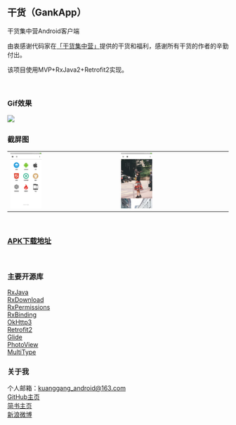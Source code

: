 ## 干货（GankApp）

干货集中营Android客户端

由衷感谢代码家在[「干货集中营」](http://gank.io/)提供的干货和福利，感谢所有干货的作者的辛勤付出。

该项目使用MVP+RxJava2+Retrofit2实现。

<br/>

### Gif效果

<img src="/res/RxGank.gif" style="width: 30%;">

<br/>

### 截屏图

<table>
    <tr>
        <td><img src="/res/screenshot_category.png" style="width: 30%;"></td>
        <td><img src="/res/screenshot_weal.png" style="width: 30%;"></td>
    </tr>
</table>

<br/>

### [APK下载地址](http://fir.im/KgGankApp)

<br/>

### 主要开源库

[RxJava](https://github.com/ReactiveX/RxJava)  
[RxDownload](https://github.com/ssseasonnn/RxDownload)  
[RxPermissions](https://github.com/tbruyelle/RxPermissions)  
[RxBinding](https://github.com/JakeWharton/RxBinding)  
[OkHttp3](https://github.com/square/okhttp)  
[Retrofit2](https://github.com/square/retrofit)  
[Glide](https://github.com/bumptech/glide)  
[PhotoView](https://github.com/chrisbanes/PhotoView)  
[MultiType](https://github.com/drakeet/MultiType)   


### 关于我

个人邮箱：kuanggang_android@163.com  
[GitHub主页](https://github.com/KuangGang)  
[简书主页](http://www.jianshu.com/u/add646e11b85)  
[新浪微博](http://weibo.com/u/1631697645) 
